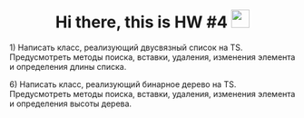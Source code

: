 <h1 align="center">Hi there, this is HW #4</a> 
<img src="https://github.com/blackcater/blackcater/raw/main/images/Hi.gif" height="32"/></h1>
<p>
1) Написать класс, реализующий двусвязный список на TS.<br />
Предусмотреть методы поиска, вставки, удаления, изменения элемента и определения длины списка.
</p>
<p>
6) Написать класс, реализующий бинарное дерево на TS.<br />
Предусмотреть методы поиска, вставки, удаления, изменения элемента и определения высоты дерева.
</p>